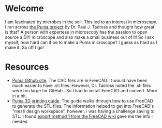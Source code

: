 # Welcome
I am fascinated by microbes in the soil.  This led to an interest in microscopy.  I ran across [the Puma project](https://www.optarc.co.uk/products/puma-products/) by Dr. Paul J. Tadross and thought how great is that?  A person with expertese in microscopy has the passion to open source a DIY microscope and also make a small business out of it!  So I ask myself, how hard can it be to make a Puma microscope?  I guess as hard as I make it. So off I go!
# Resources
- [Puma Github site](https://github.com/TadPath/PUMA).  The CAD files are in FreeCAD.  It would have been much easier to have .stl files.  However, Dr. Tadross noted the .stl files were too large for GitHub.. So I had to install FreeCAD and convert.  More in a bit.
- [Puma 3D printing guide](https://github.com/TadPath/PUMA/blob/943e9fdd85a75a0f66877ff655aecd6222ea8cb0/3D_Printing/PUMA_3D_Printing_Guide.pdf).  The guide walks through how to use FreeCAD to generate the STL files.  The information helped to get into FreeCAD's "mesh design workspace", however, I was having a challenge saving to STL. I found [export method 1 from the FreeCAD wiki](https://wiki.freecadweb.org/Export_to_STL_or_OBJ) gave me the info I needed.